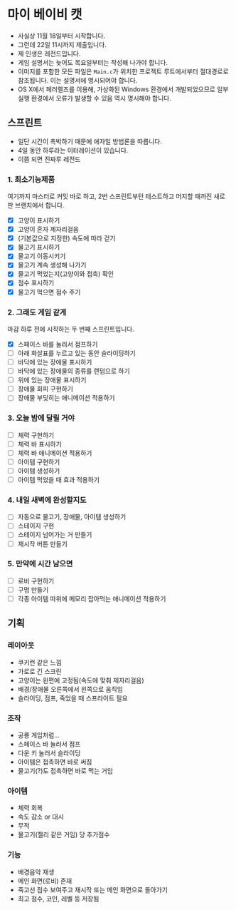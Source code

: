 # 마이 베이비 캣
- 사실상 11월 18일부터 시작합니다.
- 그런데 22일 11시까지 제출입니다.
- 제 인생은 레전드입니다.
- 게임 설명서는 늦어도 목요일부터는 작성해 나가야 합니다.
- 이미지를 포함한 모든 파일은 `Main.c`가 위치한 프로젝트 루트에서부터 절대경로로 참조됩니다. 이는 설명서에 명시되어야 합니다.
- OS X에서 페러렐즈를 이용해, 가상화된 Windows 환경에서 개발되었으므로 일부 실행 환경에서 오류가 발생할 수 있음 역시 명시해야 합니다.

## 스프린트
- 일단 시간이 촉박하기 때문에 애자일 방법론을 따릅니다.
- 4일 동안 하루라는 이터레이션이 있습니다.
- 이쯤 되면 진짜루 레전드

### 1. 최소기능제품
여기까지 마스터로 커밋 바로 하고, 2번 스프린트부턴 테스트하고 머지할 때까진 새로 판 브랜치에서 합니다.

- [x] 고양이 표시하기
- [x] 고양이 혼자 제자리걸음
- [x] (기본값으로 지정한) 속도에 따라 걷기
- [x] 물고기 표시하기
- [x] 물고기 이동시키기
- [x] 물고기 계속 생성해 나가기
- [x] 물고기 먹었는지(고양이와 접촉) 확인
- [x] 점수 표시하기
- [x] 물고기 먹으면 점수 주기

### 2. 그래도 게임 같게
마감 하루 전에 시작하는 두 번째 스프린트입니다.

- [x] 스페이스 바를 눌러서 점프하기
- [ ] 아래 화살표를 누르고 있는 동안 슬라이딩하기
- [ ] 바닥에 있는 장애물 표시하기
- [ ] 바닥에 있는 장애물의 종류를 랜덤으로 하기
- [ ] 위에 있는 장애물 표시하기
- [ ] 장애물 회피 구현하기
- [ ] 장애물 부딪히는 애니메이션 적용하기

### 3. 오늘 밤에 달릴 거야

- [ ] 체력 구현하기
- [ ] 체력 바 표시하기
- [ ] 체력 바 애니메이션 적용하기
- [ ] 아이템 구현하기
- [ ] 아이템 생성하기
- [ ] 아이템 먹었을 때 효과 적용하기

### 4. 내일 새벽에 완성할지도

- [ ] 자동으로 물고기, 장애물, 아이템 생성하기
- [ ] 스테이지 구현
- [ ] 스테이지 넘어가는 거 만들기
- [ ] 재시작 버튼 만들기

### 5. 만약에 시간 남으면

- [ ] 로비 구현하기
- [ ] 구멍 만들기
- [ ] 각종 아이템 따위에 메모리 잡아먹는 애니메이션 적용하기

## 기획

### 레이아웃
- 쿠키런 같은 느낌
- 가로로 긴 스크린
- 고양이는 왼편에 고정됨(속도에 맞춰 제자리걸음)
- 배경/장애물 오른쪽에서 왼쪽으로 움직임
- 슬라이딩, 점프, 죽었을 때 스프라이트 필요

### 조작
- 공룡 게임처럼...
- 스페이스 바 눌러서 점프
- 다운 키 눌러서 슬라이딩
- 아이템은 접촉하면 바로 써짐
- 물고기(?)도 접촉하면 바로 먹는 거임

### 아이템
- 체력 회복
- 속도 감소 or 대시
- 무적
- 물고기(젤리 같은 거임) 당 추가점수

### 기능
- 배경음악 재생
- 메인 화면(로비) 존재
- 죽고선 점수 보여주고 재시작 또는 메인 화면으로 돌아가기
- 최고 점수, 코인, 레벨 등 저장됨
